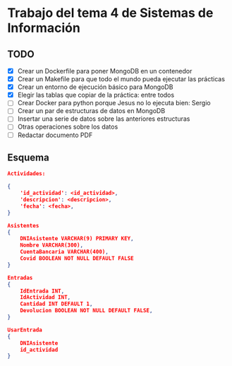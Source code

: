 # Trabajo del tema 4 de Sistemas de Información

## TODO

* [x] Crear un Dockerfile para poner MongoDB en un contenedor
* [x] Crear un Makefile para que todo el mundo pueda ejecutar las prácticas
* [x] Crear un entorno de ejecución básico para MongoDB
* [x] Elegir las tablas que copiar de la práctica: entre todos
* [ ] Crear Docker para python porque Jesus no lo ejecuta bien: Sergio
* [ ] Crear un par de estructuras de datos en MongoDB
* [ ] Insertar una serie de datos sobre las anteriores estructuras
* [ ] Otras operaciones sobre los datos
* [ ] Redactar documento PDF

## Esquema

~~~json
Actividades:

{
    'id_actividad': <id_actividad>,
    'descripcion': <descripcion>,
    'fecha': <fecha>,
}

Asistentes
{
    DNIAsistente VARCHAR(9) PRIMARY KEY,
    Nombre VARCHAR(300),
    CuentaBancaria VARCHAR(400),
    Covid BOOLEAN NOT NULL DEFAULT FALSE
}

Entradas
{
    IdEntrada INT,
    IdActividad INT,
    Cantidad INT DEFAULT 1,
    Devolucion BOOLEAN NOT NULL DEFAULT FALSE,
}

UsarEntrada
{
    DNIAsistente
    id_actividad
}
~~~
